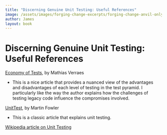 ```yaml
---
title: "Discerning Genuine Unit Testing: Useful References"
image: /assets/images/forging-change-excerpts/forging-change-anvil-only.png
author: James
layout: book
---
```


# Discerning Genuine Unit Testing: Useful References

[Economy of Tests](http://verraes.net/2015/01/economy-of-tests/), by Mathias Verraes 
+ This is a nice article that provides a nuanced view of the advantages and disadvantages of each level of testing in the test pyramid. I particularly like the way the author explains how the challenges of testing legacy code influence the compromises involved.


[UnitTest](https://martinfowler.com/bliki/UnitTest.html), by Martin Fowler
+ This is a classic article that explains unit testing.

[Wikipedia article on Unit Testing](https://en.wikipedia.org/wiki/Unit_testing)

